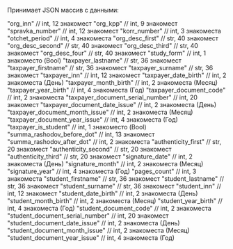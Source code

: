 Принимает JSON массив с данными:

  "org_inn" // int, 12 знакомест
  "org_kpp" // int, 9 знакомест
  "spravka_number" // int, 12 знакомест
  "korr_number" // int, 3 знакоместа
  "otchet_period" // int, 4 знакоместа
  "org_desc_first" // str, 40 знакомест
  "org_desc_second" // str, 40 знакомест
  "org_desc_third" // str, 40 знакомест
  "org_desc_four" // str, 40 знакомест
  "study_form" // int, 1 знакоместо (Bool)
  "taxpayer_lastname" // str, 36 знакомест
  "taxpayer_firstname" // str, 36 знакомест
  "taxpayer_surname" // str, 36 знакомест
  "taxpayer_inn" // int, 12 знакомест
  "taxpayer_date_birth" // int, 2 знакоместа (День)
  "taxpayer_month_birth" // int, 2 знакоместа (Месяц)
  "taxpayer_year_birth" // int, 4 знакоместа (Год)
  "taxpayer_document_code" // int, 2 знакоместа
  "taxpayer_document_serial_number" // int, 20 знакомест
  "taxpayer_document_date_issue" // int, 2 знакоместа (День)
  "taxpayer_document_month_issue" // int, 2 знакоместа (Месяц)
  "taxpayer_document_year_issue" // int, 4 знакоместа (Год)
  "taxpayer_is_student" // int, 1 знакоместо (Bool)
  "summa_rashodov_before_dot" // int, 13 знакомест
  "summa_rashodov_after_dot" // int, 2 знакоместа
  "authenticity_first" // str, 20 знакомест
  "authenticity_second" // str, 20 знакомест
  "authenticity_third" // str, 20 знакомест
  "signature_date" // int, 2 знакоместа (День)
  "signature_month" // int, 2 знакоместа (Месяц)
  "signature_year" // int, 4 знакоместа (Год)
  "pages_count" // int, 3 знакоместа
  "student_firstname" // str, 36 знакомест
  "student_lastname" // str, 36 знакомест
  "student_surname" // str, 36 знакомест
  "student_inn" // int, 12 знакомест
  "student_date_birth" // int, 2 знакоместа (День)
  "student_month_birth" // int, 2 знакоместа (Месяц)
  "student_year_birth" // int, 4 знакоместа (Год)
  "student_document_code" // int, 2 знакоместа
  "student_document_serial_number" // int, 20 знакомест
  "student_document_date_issue" // int, 2 знакоместа (День)
  "student_document_month_issue" // int, 2 знакоместа (Месяц)
  "student_document_year_issue" // int, 4 знакоместа (Год)
